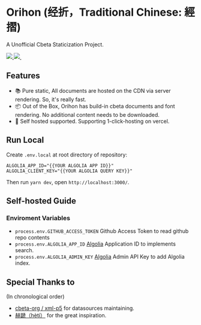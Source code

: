 # Orihon (经折，Traditional Chinese: 經摺)

A Unofficial Cbeta Staticization Project.

<p>
  <a aria-label="Vercel logo" href="https://vercel.com">
    <img src="https://badgen.net/badge/icon/Made%20by%20Vercel?icon=zeit&label&color=black&labelColor=black">
  </a>
  <a aria-label="cypress" href="https://dashboard.cypress.io/projects/6xehag/runs">
    <img src="https://img.shields.io/endpoint?url=https://dashboard.cypress.io/badge/simple/6xehag/master&style=flat&logo=cypress" />
  </a>
  <a aria-label="License" href="https://github.com/RaoHai/orihon/blob/main/LICENSE">
    <img alt="" src="https://badgen.net/github/license/RaoHai/orihon">
  </a>
</p>

<h2>Features</h2>

* 📚 Pure static, All documents are hosted on the CDN via server rendering. So, it's really fast.
* 📦 Out of the Box, Orihon has build-in cbeta documents and font rendering. No additional content needs to be downloaded.
* 🚀 Self hosted supported. Supporting 1-click-hosting on vercel.

<h2>Run Local</h2>

Create `.env.local` at root directory of repository:

```
ALGOLIA_APP_ID="{{YOUR ALGOLIA APP ID}}"
ALGOLIA_CLIENT_KEY="{{YOUR ALGOLIA QUERY KEY}}"
```

Then run `yarn dev`, open `http://localhost:3000/`.


<h2>Self-hosted Guide</h2>

### Enviroment Variables
* `process.env.GITHUB_ACCESS_TOKEN` Github Access Token to read github repo contents
* `process.env.ALGOLIA_APP_ID` [Algolia](https://www.algolia.com/) Application ID to implements search.
* `process.env.ALGOLIA_ADMIN_KEY` [Algolia](https://www.algolia.com/) Admin API Key to add Algolia index.

<h2>Special Thanks to</h2>
<p>(In chronological order)</p>

- [cbeta-org / xml-p5](https://github.com/cbeta-org/xml-p5) for  datasources maintaining.
- [赫蹏（hètí）](https://github.com/sivan/heti) for the great inspiration.